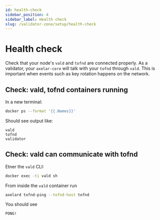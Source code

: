 ```yaml
---
id: health-check
sidebar_position: 4
sidebar_label: Health check
slug: /validator-zone/setup/health-check
---
```


# Health check

Check that your node's `vald` and `tofnd` are connected properly. As a validator, your `axelar-core` will talk with your `tofnd` through `vald`. This is important when events such as key rotation happens on the network.

## Check: vald, tofnd containers running

In a new terminal:

```bash
docker ps --format '{{.Names}}'
```

Should see output like:
```
vald
tofnd
validator
```

## Check: vald can communicate with tofnd

Etner the `vald` CLI:

```bash
docker exec -ti vald sh
```

From inside the `vald` container run
```bash
axelard tofnd-ping --tofnd-host tofnd
```

You should see
```
PONG!
```
